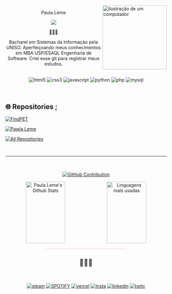 <img src="https://i.pinimg.com/564x/ee/67/c4/ee67c4025ebd01629efaebaa9ed289f9.jpg" alt="ilustração de um computador" min-width="140px" max-width="1300px" width="200px" align="right">
<div align="left">
 <p align="center">Paula Leme</p>
<p align="center">
  <a href="https://github.com/pawlaleme/pawlaleme"><img src="https://readme-typing-svg.herokuapp.com?size=16&center=true&vCenter=true&width=480&lines=Desenvolvedora+Full+Stack"></a>
</p>
<p align="center">
  🦋🦋🦋
</p>
<p align="center">  Bacharel em Sistemas da Informação pela UNISO. Aperfeiçoando meus conhecimentos em MBA USP/ESAQL Engenharia de Software. Criei esse git para registrar meus estudos.  </p>

<div style="display: inline_block" align="center"><br/>
    <img align="center" alt="html5" src="https://img.shields.io/badge/HTML5-E34F26?style=for-the-badge&logo=html5&logoColor=white"   />
    <img align="center" alt="css3" src="https://img.shields.io/badge/CSS3-1572B6?style=for-the-badge&logo=css3&logoColor=white"   />
    <img align="center" alt="javascript" src="https://img.shields.io/badge/JavaScript-F7DF1E?style=for-the-badge&logo=javascript&logoColor=black"   />
    <img align="center" alt="python" src="https://img.shields.io/badge/Python-14354C?style=for-the-badge&logo=python&logoColor=white"   />
    <img align="center" alt="php" src="https://img.shields.io/badge/PHP-777BB4?style=for-the-badge&logo=php&logoColor=white"   />
    <img align="center" alt="mysql" src="https://img.shields.io/badge/MySQL-00000F?style=for-the-badge&logo=mysql&logoColor=white"   />
</div>
<div style="display: inline_block"><br/>
<div style="display: inline_block"><br/>

## 🌐 Repositories ;
[![FindPET](https://github-readme-stats.vercel.app/api/pin/?username=paulaleme&repo=findPET&border_color=7F3FBF&bg_color=0D1117&title_color=C9D1D9&text_color=8B949E&icon_color=7F3FBF)](https://github.com/pawlaleme/FindPET)

[![Pawla Leme](https://github-readme-stats.vercel.app/api/pin/?username=paulaleme&repo=pawlaleme&border_color=7F3FBF&bg_color=0D1117&title_color=C9D1D9&text_color=8B949E&icon_color=7F3FBF)](https://github.com/paulaleme/paulaleme)

  <a href="https://github.com/pawlaleme?tab=repositories" target="_blank"><img alt="All Repositories" title="All Repositories" src="https://img.shields.io/badge/-All%20Repos-2962FF?style=for-the-badge&logo=koding&logoColor=white"/></a>
</p>
<br/>
<hr/>
<br/>
<div style="display: inline_block" align="center"><br/>

  <a href="https://github.com/paulaleme">
    <img src="https://github-profile-summary-cards.vercel.app/api/cards/profile-details?username=paulaleme&theme=radical" alt="GitHub Contribution"/>
  </a>
</p>

<a> 
    <a href="https://github.com/paulaleme"><img alt="Paula Leme's Github Stats" src="https://denvercoder1-github-readme-stats.vercel.app/api?username=paulaleme&show_icons=true&count_private=true&theme=react&border_color=7F3FBF&bg_color=0D1117&title_color=F85D7F&icon_color=F8D866" height="192px" width="49.5%"/></a>
  <a href="https://github.com/paulaleme"><img alt="Linguagens mais usadas" src="https://denvercoder1-github-readme-stats.vercel.app/api/top-langs/?username=paulaleme&langs_count=8&layout=compact&theme=react&border_color=7F3FBF&bg_color=0D1117&title_color=F85D7F&icon_color=F8D866" height="192px" width="49.5%"/></a>
  <br/>
</a>



<p style="border-top: 0.5px solid pink; width: 50%; margin-left: 0;"></p>


##   <p align="center">🦋🦋🦋</p>
 

<div style="display: inline_block" align="center"><br/>

[![steam](https://img.shields.io/badge/Steam-000000?style=for-the-badge&logo=steam&logoColor=white)](https://steamcommunity.com/id/01pawla/)
[![SPOTIFY](https://img.shields.io/badge/Spotify-1ED760?&style=for-the-badge&logo=spotify&logoColor=white)](https://open.spotify.com/user/eupawlaleme)
[![vercel](https://img.shields.io/badge/Vercel-000000?style=for-the-badge&logo=vercel&logoColor=white)](https://vercel.com/pawlalemes-projects)
[![Insta](https://img.shields.io/badge/Instagram-E4405F?style=for-the-badge&logo=instagram&logoColor=white)](https://www.instagram.com/paaulaleme/)
[![linkedin](https://img.shields.io/badge/LinkedIn-0077B5?style=for-the-badge&logo=linkedin&logoColor=white)](https://www.linkedin.com/in/paulaleme/)
[![twitc](https://img.shields.io/badge/Twitch-9146FF?style=for-the-badge&logo=twitch&logoColor=white)](https://www.twitch.com/paulafps)
</div></div>
</div>
